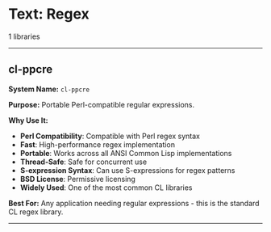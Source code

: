 # Text: Regex

1 libraries

---

## cl-ppcre

**System Name:** `cl-ppcre`

**Purpose:** Portable Perl-compatible regular expressions.

**Why Use It:**
- **Perl Compatibility**: Compatible with Perl regex syntax
- **Fast**: High-performance regex implementation
- **Portable**: Works across all ANSI Common Lisp implementations
- **Thread-Safe**: Safe for concurrent use
- **S-expression Syntax**: Can use S-expressions for regex patterns
- **BSD License**: Permissive licensing
- **Widely Used**: One of the most common CL libraries

**Best For:** Any application needing regular expressions - this is the standard CL regex library.

---


